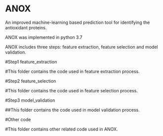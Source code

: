 # ANOX
An improved machine-learning based prediction tool for identifying the antioxidant proteins.

ANOX was implemented in python 3.7

ANOX includes three steps: feature extraction, feature selection and model validation.


#Step1 feature_extraction

#This folder contains the code used in feature extraction process.


#Step2 feature_selection

#This folder contains the code used in feature selection process.


#Step3 model_validation

##This folder contains the code used in model validation process.


#Other code

#This folder contains other related code used in ANOX.
